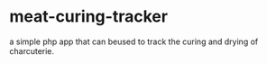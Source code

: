# meat-curing-tracker
a simple php app that can beused to track the curing and drying of charcuterie.
